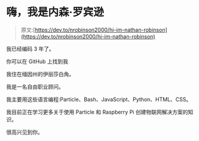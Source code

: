 # 嗨，我是内森·罗宾逊

> 原文:[https://dev.to/nrobinson2000/hi-im-nathan-robinson](https://dev.to/nrobinson2000/hi-im-nathan-robinson)

我已经编码 3 年了。

你可以在 GitHub 上找到我

我住在缅因州的伊丽莎白角。

我是一名自由职业顾问。

我主要用这些语言编程:Particle、Bash、JavaScript、Python、HTML、CSS。

我目前正在学习更多关于使用 Particle 和 Raspberry Pi 创建物联网解决方案的知识。

很高兴见到你。